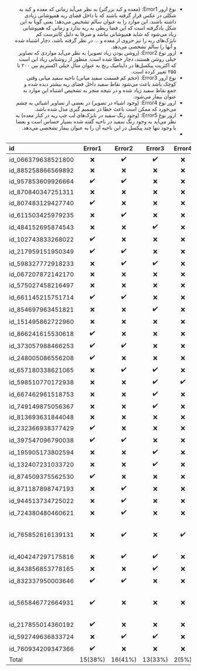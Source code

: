 
<ul style="direction:rtl">
  <li style="direction:rtl">نوع ارور Error1: (معده و کبد بزرگتر) به نظر می‌آید زمانی که معده و کبد به شکلی در عکس قرار گرفته باشند که با داخل فضای ریه همپوشانی زیادی داشته باشند، این موارد را به عنوان سالم تشخیص می‌دهد؛ یعنی گویا به این شکل یادگرفته است که این فضا ربطی به ریه ندارد و زمانی که همپوشانی زیاد می‌شود که شاید همپوشانی نباشد و صرفا به دلیل کانترست کم نایژک‌های ریه را نیز جزوی از معده و ... در نظر گرفته باشد، دچار اشتباه شده و آنها را سالم تشخصی می‌دهد.</li>
  <li style="direction:rtl">ارور نوع Error2: (روشن بودن زیاد تصویر) به نظر می‌آید مواردی که تصاویر خیلی روشن هستند، دچار خطا شده است. منظور از روشنایی زیاد این است که اکثریت پیکسل‌ها در داینامیک رنج به عنوان مثال خیلی اکستریم بین ۲۰۰ تا ۲۵۵ تغییر کرده است.</li>
  <li style="direction:rtl">نوع ارور Error3: (حجم کم قسمت سفید میانی) ناحیه سفید میانی وقتی کوچک باشد باعث می‌شود نقاط سفید داخل فضای ریه بیشتر دیده شده و جمع نقاط سفید زیاد شده و در نتیجه منجر به تشخیص اشتباه این موارد به عنوان بیمار می‌شود.</li>
  <li style="direction:rtl">ارور نوع Error4: (وجود اشیاء در تصویر) در بعضی از تصاویر اشیائی به چشم می‌خورد که ممکن است باعث خطا در تصمیم گیری مدل شده باشد.</li>
  <li style="direction:rtl">ارور نوع Error5: (وجود رنگ سفید در نایژک‌های لب چپ ریه در کنار معده) به نظر می‌آید به وجود رنگ سفید در ناحیه گفته شده بسیار حساس است و بعضا با وجود تنها چند پیکسل در این ناحیه آن را به عنوان بیمار تشخصی می‌دهد.</li>
  <li style="direction:rtl"></li>
</ul>

| id | Error1 | Error2 | Error3 | Error4 | Error5 | Comment |
| :--- | :---: | :---: | :---: | :---: | :---: | :---: |
| id_066379638521800  | :x:                 | :heavy_check_mark:  | :heavy_check_mark:  | :x: | :heavy_check_mark: | - |
| id_885258866569892  | :x:                 | :x:                 | :x:                 | :x: | :x: | - |
| id_957853609926664  | :heavy_check_mark:  | :heavy_check_mark:  | :x:                 | :x: | :x: | - |
| id_870840347251311  | :x:                 | :x:                 | :x:                 | :x: | :x: | - |
| id_807483129427740  | :heavy_check_mark:  | :x:                 | :x:                 | :x: | :x: | - |
| id_611503425979235  | :x:                 | :heavy_check_mark:  | :x:                 | :x: | :heavy_check_mark: | - |
| id_484152695874543  | :x:                 | :x:                 | :heavy_check_mark:  | :x: | :x: | - |
| id_102743833268022  | :heavy_check_mark:  | :x:                 | :x:                 | :x: | :heavy_check_mark: | - |
| id_217959151950349  | :heavy_check_mark:  | :heavy_check_mark:  | :x:                 | :x: | :heavy_check_mark: | - |
| id_598327772918233  | :x:                 | :heavy_check_mark:  | :heavy_check_mark:  | :x: | :x: | - |
| id_067207872142170  | :x:                 | :x:                 | :x:                 | :x: | :x: | - |
| id_575027458216497  | :x:                 | :x:                 | :x:                 | :x: | :heavy_check_mark: | - |
| id_661145215751714  | :heavy_check_mark:  | :heavy_check_mark:  | :x:                 | :x: | :heavy_check_mark: | - |
| id_854697963451821  | :x:                 | :x:                 | :heavy_check_mark:  | :x: | :heavy_check_mark: | - |
| id_151495862722960  | :x:                 | :x:                 | :x:                 | :x: | :heavy_check_mark: | - |
| id_866241615530618  | :heavy_check_mark:  | :x:                 | :x:                 | :x: | :heavy_check_mark: | - |
| id_373057988466253  | :heavy_check_mark:  | :heavy_check_mark:  | :x:                 | :x: | :heavy_check_mark: | - |
| id_248005086556208  | :heavy_check_mark:  | :x:                 | :x:                 | :x: | :x: | - |
| id_657180338621065  | :x:                 | :heavy_check_mark:  | :heavy_check_mark:  | :x: | :x: | - |
| id_598510770172938  | :x:                 | :x:                 | :heavy_check_mark:  | :heavy_check_mark: | :heavy_check_mark: | - |
| id_667462961518753  | :x:                 | :x:                 | :heavy_check_mark:  | :x: | :heavy_check_mark: | - |
| id_749149875056367  | :x:                 | :x:                 | :heavy_check_mark:  | :x: | :x: | - |
| id_813693631844048  | :x:                 | :x:                 | :x:                 | :x: | :x: | - |
| id_232366938377429  | :heavy_check_mark:  | :x:                 | :x:                 | :x: | :x: | - |
| id_397547096790038  | :heavy_check_mark:  | :heavy_check_mark:  | :x:                 | :x: | :x: | - |
| id_195905173802594  | :x:                 | :x:                 | :heavy_check_mark:  | :x: | :x: | - |
| id_132407231033720  | :x:                 | :x:                 | :heavy_check_mark:  | :x: | :heavy_check_mark: | - |
| id_874509375562530  | :heavy_check_mark:  | :x:                 | :x:                 | :x: | :x: | - |
| id_871187898747193  | :x:                 | :heavy_check_mark:  | :x:                 | :x: | :x: | - |
| id_944513734725022  | :x:                 | :heavy_check_mark:  | :x:                 | :x: | :heavy_check_mark: | - |
| id_724380480460621  | :x:                 | :heavy_check_mark:  | :x:                 | :x: | :x: | - |
| id_765852616139131  | :x:                 | :heavy_check_mark:  | :x:                 | :heavy_check_mark: | :heavy_check_mark: | این تصویر بسیار ناواضح است. |
| id_404247297175816  | :x:                 | :heavy_check_mark:  | :heavy_check_mark:  | :x: | :x: | - |
| id_843856853778165  | :x:                 | :x:                 | :heavy_check_mark:  | :x: | :heavy_check_mark: | - |
| id_832337950003646  | :heavy_check_mark:  | :heavy_check_mark:  | :x:                 | :x: | :x: | - |
| id_565846772664931  | :heavy_check_mark:  | :x:                 | :x:                 | :x: | :heavy_check_mark: | این تصویر بسیار ناواضح است. |
| id_217855014360192  | :heavy_check_mark:  | :x:                 | :x:                 | :x: | :heavy_check_mark: | - |
| id_592749636833724  | :x:                 | :heavy_check_mark:  | :heavy_check_mark:  | :x: | :x: | - |
| id_760934209347366  | :heavy_check_mark:  | :x:                 | :x:                 | :x: | :x: | - |
|Total| 15(38%) | 16(41%) | 13(33%) | 2(5%) | 18(46%) | - |

